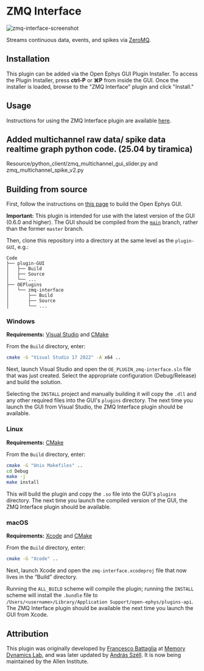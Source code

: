 # ZMQ Interface

![zmq-interface-screenshot](Resources/zmqinterface.png)

Streams continuous data, events, and spikes via [ZeroMQ](http://zeromq.org/).


## Installation

This plugin can be added via the Open Ephys GUI Plugin Installer. To access the Plugin Installer, press **ctrl-P** or **⌘P** from inside the GUI. Once the installer is loaded, browse to the "ZMQ Interface" plugin and click "Install."


## Usage

Instructions for using the ZMQ Interface plugin are available [here](https://open-ephys.github.io/gui-docs/User-Manual/Plugins/ZMQ-Interface.html).

## Added multichannel raw data/ spike data realtime graph python code. (25.04 by tiramica)
Resource/python_client/zmq_multichannel_gui_slider.py and zmq_multichannel_spike_v2.py

## Building from source

First, follow the instructions on [this page](https://open-ephys.github.io/gui-docs/Developer-Guide/Compiling-the-GUI.html) to build the Open Ephys GUI.

**Important:** This plugin is intended for use with the latest version of the GUI (0.6.0 and higher). The GUI should be compiled from the [`main`](https://github.com/open-ephys/plugin-gui/tree/main) branch, rather than the former `master` branch.

Then, clone this repository into a directory at the same level as the `plugin-GUI`, e.g.:
 
```
Code
├── plugin-GUI
│   ├── Build
│   ├── Source
│   └── ...
├── OEPlugins
│   └── zmq-interface
│       ├── Build
│       ├── Source
│       └── ...
```

### Windows

**Requirements:** [Visual Studio](https://visualstudio.microsoft.com/) and [CMake](https://cmake.org/install/)

From the `Build` directory, enter:

```bash
cmake -G "Visual Studio 17 2022" -A x64 ..
```

Next, launch Visual Studio and open the `OE_PLUGIN_zmq-interface.sln` file that was just created. Select the appropriate configuration (Debug/Release) and build the solution.

Selecting the `INSTALL` project and manually building it will copy the `.dll` and any other required files into the GUI's `plugins` directory. The next time you launch the GUI from Visual Studio, the ZMQ Interface plugin should be available.


### Linux

**Requirements:** [CMake](https://cmake.org/install/)

From the `Build` directory, enter:

```bash
cmake -G "Unix Makefiles" ..
cd Debug
make -j
make install
```

This will build the plugin and copy the `.so` file into the GUI's `plugins` directory. The next time you launch the compiled version of the GUI, the ZMQ Interface plugin should be available.


### macOS

**Requirements:** [Xcode](https://developer.apple.com/xcode/) and [CMake](https://cmake.org/install/)

From the `Build` directory, enter:

```bash
cmake -G "Xcode" ..
```

Next, launch Xcode and open the `zmq-interface.xcodeproj` file that now lives in the “Build” directory.

Running the `ALL_BUILD` scheme will compile the plugin; running the `INSTALL` scheme will install the `.bundle` file to `/Users/<username>/Library/Application Support/open-ephys/plugins-api`. The ZMQ Interface plugin should be available the next time you launch the GUI from Xcode.


## Attribution

This plugin was originally developed by [Francesco Battaglia](https://github.com/fpbattaglia) at [Memory Dynamics Lab](https://www.memorydynamics.org/), and was later updated by [András Széll](https://github.com/aszell). It is now being maintained by the Allen Institute.
